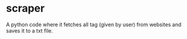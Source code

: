 # scraper
A python code where it fetches all tag (given by user) from websites and saves it to a txt file.

